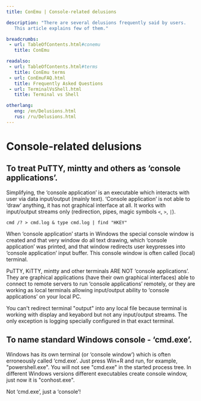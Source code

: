 ```yaml
---
title: ConEmu | Console-related delusions

description: "There are several delusions frequently said by users.
   This article explains few of them."

breadcrumbs:
 - url: TableOfContents.html#conemu
   title: ConEmu

readalso:
 - url: TableOfContents.html#terms
   title: ConEmu terms
 - url: ConEmuFAQ.html
   title: Frequently Asked Questions
 - url: TerminalVsShell.html
   title: Terminal vs Shell

otherlang:
   eng: /en/Delusions.html
   rus: /ru/Delusions.html
---
```


# Console-related delusions

## To treat PuTTY, mintty and others as ‘console applications’.

Simplifying, the ‘console application’ is an executable which
interacts with user via data input/output (mainly text). ‘Console
application’ is not able to ‘draw’ anything, it has not graphical
interface at all. It works with input/output streams only
(redirection, pipes, magic symbols `<`, `>`, `|`).

    cmd /? > cmd.log & type cmd.log | find "HKEY"

When ‘console application’ starts in Windows the special console
window is created and that very window do all text drawing, which
‘console application’ was printed, and that window redirects user
keypresses into ‘console application’ input buffer. This console
window is often called (local) terminal.

PuTTY, KiTTY, mintty and other terminals ARE NOT ‘console
applications’. They are graphical applications (have their own
graphical interfaces) able to connect to remote servers to run
‘console applications’ remotely, or they are working as local
terminals allowing input/output ability to ‘console applications’ on
your local PC.

You can't redirect terminal "output" into any local file because
terminal is working with display and keyabord but not any
input/output streams. The only exception is logging specially
configured in that exact terminal.

## To name standard Windows console - ‘cmd.exe’.

Windows has its own terminal (or ‘console window’) which is often
erroneously called ‘cmd.exe’. Just press Win+R and run, for example,
"powershell.exe". You will not see "cmd.exe" in the started process
tree. In different Windows versions different executables create
console window, just now it is "conhost.exe".

Not ‘cmd.exe’, just a ‘console’!
